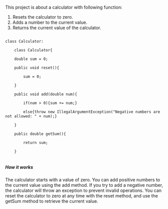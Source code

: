 <p>This project is about a calculator with following function:</p>
<ol>
<li>Resets the calculator to zero.</li>
<li>Adds a number to the current value.</li>
<li>Returns the current value of the calculator.</li>
</ol>
<code>
class Calculator:<br />
    class Calculator{<br />
    double sum = 0;<br />
    public void reset(){<br />
        sum = 0;<br />
    }<br />
    public void add(double num){<br />
        if(num > 0){sum += num;}<br />
        else{throw new IllegalArgumentException("Negative numbers are not allowed: " + num);}<br />
    }<br />
    public double getSum(){<br />
        return sum;<br />
    }<br />
</code>
<h5>How it works</h5>
<p>
The calculator starts with a value of zero. You can add positive numbers to the current value using the add method. If you try to add a negative number, the calculator will throw an exception to prevent invalid operations. You can reset the calculator to zero at any time with the reset method, and use the getSum method to retrieve the current value.
</p>